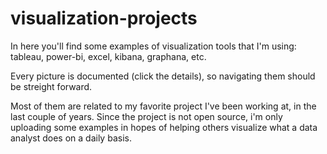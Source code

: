 # visualization-projects
In here you'll find some examples of visualization tools that I'm using:
tableau, power-bi, excel, kibana, graphana, etc.

Every picture is documented (click the details), so navigating them should be streight forward.

Most of them are related to my favorite project I've been working at, in the last couple of years.
Since the project is not open source, i'm only uploading some examples in hopes of helping others visualize what a data analyst does on a daily basis. 
